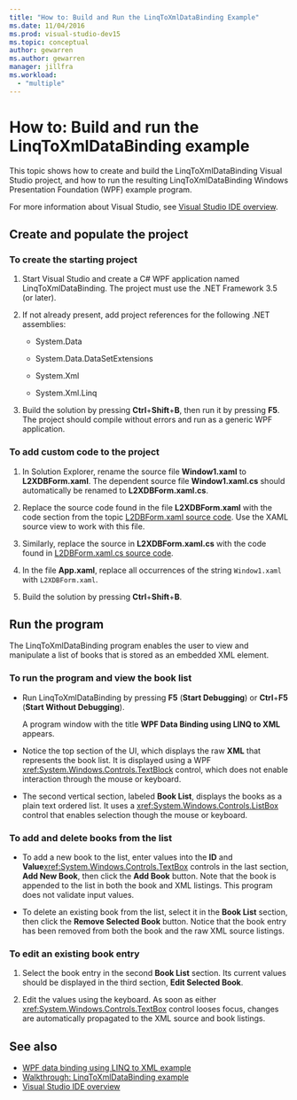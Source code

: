 ```yaml
---
title: "How to: Build and Run the LinqToXmlDataBinding Example"
ms.date: 11/04/2016
ms.prod: visual-studio-dev15
ms.topic: conceptual
author: gewarren
ms.author: gewarren
manager: jillfra
ms.workload:
  - "multiple"
---
```

# How to: Build and run the LinqToXmlDataBinding example

This topic shows how to create and build the LinqToXmlDataBinding Visual Studio project, and how to run the resulting LinqToXmlDataBinding Windows Presentation Foundation (WPF) example program.

For more information about Visual Studio, see [Visual Studio IDE overview](../get-started/visual-studio-ide.md).

## Create and populate the project

### To create the starting project

1. Start Visual Studio and create a C# WPF application named LinqToXmlDataBinding. The project must use the .NET Framework 3.5 (or later).

1. If not already present, add project references for the following .NET assemblies:

    - System.Data

    - System.Data.DataSetExtensions

    - System.Xml

    - System.Xml.Linq

1. Build the solution by pressing **Ctrl**+**Shift**+**B**, then run it by pressing **F5**. The project should compile without errors and run as a generic WPF application.

### To add custom code to the project

1. In Solution Explorer, rename the source file **Window1.xaml** to **L2XDBForm.xaml**. The dependent source file **Window1.xaml.cs** should automatically be renamed to **L2XDBForm.xaml.cs**.

1. Replace the source code found in the file **L2XDBForm.xaml** with the code section from the topic [L2DBForm.xaml source code](../designers/l2dbform-xaml-source-code.md). Use the XAML source view to work with this file.

1. Similarly, replace the source in **L2XDBForm.xaml.cs** with the code found in [L2DBForm.xaml.cs source code](../designers/l2dbform-xaml-cs-source-code.md).

1. In the file **App.xaml**, replace all occurrences of the string `Window1.xaml` with `L2XDBForm.xaml`.

1. Build the solution by pressing **Ctrl**+**Shift**+**B**.

## Run the program

The LinqToXmlDataBinding program enables the user to view and manipulate a list of books that is stored as an embedded XML element.

### To run the program and view the book list

- Run LinqToXmlDataBinding by pressing **F5** (**Start Debugging**) or **Ctrl**+**F5** (**Start Without Debugging**).

   A program window with the title **WPF Data Binding using LINQ to XML** appears.

- Notice the top section of the UI, which displays the raw **XML** that represents the book list. It is displayed using a WPF <xref:System.Windows.Controls.TextBlock> control, which does not enable interaction through the mouse or keyboard.

- The second vertical section, labeled **Book List**, displays the books as a plain text ordered list. It uses a <xref:System.Windows.Controls.ListBox> control that enables selection though the mouse or keyboard.

### To add and delete books from the list

- To add a new book to the list, enter values into the **ID** and **Value**<xref:System.Windows.Controls.TextBox> controls in the last section, **Add New Book**, then click the **Add Book** button. Note that the book is appended to the list in both the book and XML listings. This program does not validate input values.

- To delete an existing book from the list, select it in the **Book List** section, then click the **Remove Selected Book** button. Notice that the book entry has been removed from both the book and the raw XML source listings.

### To edit an existing book entry

1. Select the book entry in the second **Book List** section. Its current values should be displayed in the third section, **Edit Selected Book**.

1. Edit the values using the keyboard. As soon as either <xref:System.Windows.Controls.TextBox> control looses focus, changes are automatically propagated to the XML source and book listings.

## See also

- [WPF data binding using LINQ to XML example](../designers/wpf-data-binding-using-linq-to-xml-example.md)
- [Walkthrough: LinqToXmlDataBinding example](../designers/walkthrough-linqtoxmldatabinding-example.md)
- [Visual Studio IDE overview](../get-started/visual-studio-ide.md)